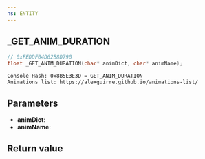 ```yaml
---
ns: ENTITY
---
```

## _GET_ANIM_DURATION

```c
// 0xFEDDF04D62B8D790
float _GET_ANIM_DURATION(char* animDict, char* animName);
```

```
Console Hash: 0x8B5E3E3D = GET_ANIM_DURATION  
Animations list: https://alexguirre.github.io/animations-list/  
```

## Parameters
* **animDict**: 
* **animName**: 

## Return value
